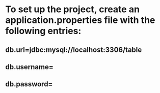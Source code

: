 

# To set up the project, create an application.properties file with the following entries:

## db.url=jdbc:mysql://localhost:3306/table
## db.username=
## db.password=

